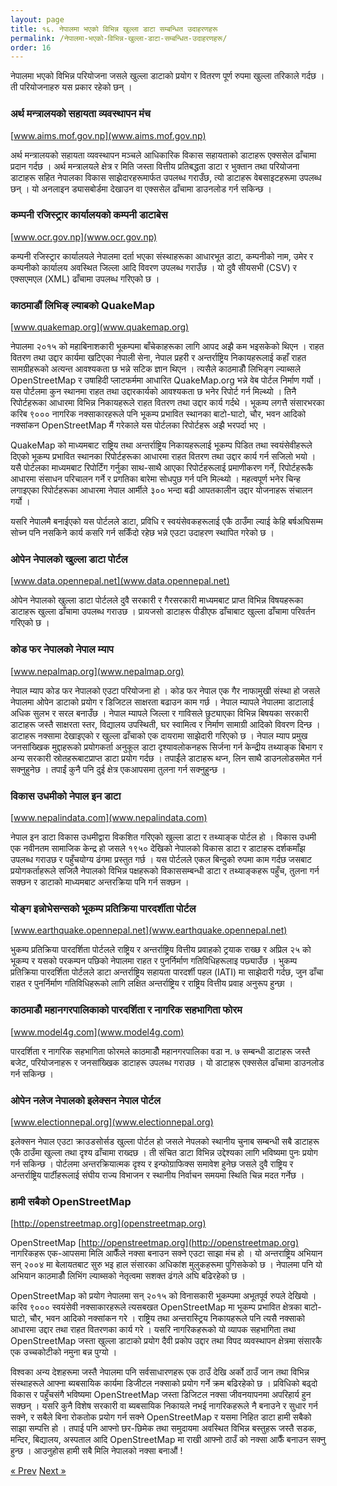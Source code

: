 ```yaml
---
layout: page
title: १६. नेपालमा भएको विभिन्न खुल्ला डाटा सम्बन्धित उदाहरणहरू
permalink: /नेपालमा-भएको-विभिन्न-खुल्ला-डाटा-सम्बन्धित-उदाहरणहरू/
order: 16
---
```

नेपालमा भएको विभिन्न परियोजना जसले खुल्ला डाटाको प्रयोग र वितरण पूर्ण रुपमा खुल्ला तरिकाले गर्दछ । ती परियोजनाहरु यस प्रकार रहेको छन् ।

### अर्थ मन्त्रालयको सहायता व्यवस्थापन मंच 
[www.aims.mof.gov.np](www.aims.mof.gov.np)

अर्थ मन्त्रालयको सहायता व्यवस्थापन मञ्चले आधिकारिक विकास सहायताको डाटाहरू एक्ससेल ढाँचामा प्रदान गर्दछ । अर्थ मन्त्रालयले क्षेत्र र मिति जस्ता वित्तीय प्रतिबद्धता डाटा र भुक्तान तथा परियोजना डाटाहरू सहित नेपालका विकास साझेदारहरूमार्फत उपलब्ध गराउँछ, त्यो डाटाहरू वेबसाइटहरूमा उपलब्ध छन् । यो अनलाइन ड्यासबोर्डमा देखाउन वा एक्ससेल ढाँचामा डाउनलोड गर्न सकिन्छ ।

### कम्पनी रजिस्ट्रार कार्यालयको कम्पनी डाटाबेस 
[www.ocr.gov.np](www.ocr.gov.np)

कम्पनी रजिस्ट्रार कार्यालयले नेपालमा दर्ता भएका संस्थाहरूका आधारभूत डाटा, कम्पनीको नाम, उमेर र कम्पनीको कार्यालय अवस्थित जिल्ला आदि विवरण उपलब्ध गराउँछ । यो दुवै सीयसभी (CSV) र एक्सएमएल (XML) ढाँचामा उपलब्ध गरिएको छ ।

### काठमाडौं लिभिङ् ल्याबको QuakeMap 
[www.quakemap.org](www.quakemap.org)

नेपालमा २०१५ को महाबिनाशकारी भूकम्पमा बाँचेकाहरूका लागि आपद अझै कम भइसकेको थिएन । राहत वितरण तथा उद्दार कार्यमा खटिएका नेपाली सेना, नेपाल प्रहरी र अन्तर्राष्ट्रिय निकायहरूलाई कहाँ राहत सामग्रीहरूको अत्यन्त आवश्यकता छ भन्ने सटिक ज्ञान थिएन । त्यसैले काठमाडौँ लिभिङ्ग ल्याब्सले OpenStreetMap र उषाहिदी प्लाटफर्ममा आधारित QuakeMap.org भन्ने वेब पोर्टल निर्माण गर्यो । यस पोर्टलमा कुन स्थानमा राहत तथा उद्दारकार्यको आवश्यकता छ भनेर रिपोर्ट गर्न मिल्थ्यो । तिनै रिपोर्टहरूका आधारमा विभिन्न निकायहरूले राहत वितरण तथा उद्दार कार्य गर्दथे । भूकम्प लगत्तै संसारभरका करिब ९००० नागरिक नक्साकारहरूले पनि भूकम्प प्रभावित स्थानका बाटो-घाटो, चौर, भवन आदिको नक्सांकन OpenStreetMap मैं गरेकाले यस पोर्टलका रिपोर्टहरू अझै भरपर्दा भए ।

QuakeMap को माध्यमबाट राष्ट्रिय तथा अन्तर्राष्ट्रिय निकायहरूलाई भूकम्प पिडित तथा स्वयंसेवीहरूले दिएको भूकम्प प्रभावित स्थानका रिपोर्टहरूका आधारमा राहत वितरण तथा उद्दार कार्य गर्न सजिलो भयो । यसै पोर्टलका माध्यमबाट रिपोर्टिंग गर्नुका साथ-साथै आएका रिपोर्टहरूलाई प्रमाणीकरण गर्ने, रिपोर्टहरूकै आधारमा संसाधन परिचालन गर्ने र प्रगतिका बारेमा सोधपुछ गर्न पनि मिल्थ्यो । महत्वपूर्ण भनेर चिन्ह लगाइएका रिपोर्टहरूका आधारमा नेपाल आर्मीले ३०० भन्दा बढी आपतकालीन उद्दार योजनाहरू संचालन गर्यो ।

यसरि नेपालमै बनाईएको यस पोर्टलले डाटा, प्रविधि र स्वयंसेवकहरूलाई एकै ठाउँमा ल्याई केहि बर्षअघिसम्म सोच्न पनि नसकिने कार्य कसरि गर्न सकिँदो रहेछ भन्ने एउटा उदाहरण स्थापित गरेको छ । 

### ओपेन नेपालको खुल्ला डाटा पोर्टल 
[www.data.opennepal.net](www.data.opennepal.net)

ओपेन नेपालको खुल्ला डाटा पोर्टलले दुवै सरकारी र गैरसरकारी माध्यमबाट प्राप्त विभिन्न विषयहरूका डाटाहरू खुल्ला ढाँचामा उपलब्ध गराउछ । प्रायजसो डाटाहरू पीडीएफ ढाँचाबाट खुल्ला ढाँचामा परिवर्तन गरिएको छ ।

### कोड फर नेपालको नेपाल म्याप 
[www.nepalmap.org](www.nepalmap.org)

नेपाल म्याप कोड फर नेपालको एउटा परियोजना हो । कोड फर नेपाल एक गैर नाफामुखी संस्था हो जसले नेपालमा ओपेन डाटाको प्रयोग र डिजिटल साक्षरता बढाउन काम गर्छ । नेपाल म्यापले नेपालमा डाटालाई अधिक सुलभ र सरल बनाउँछ । नेपाल म्यापले जिल्ला र गाविसले छुट्याएका विभिन्न बिषयका सरकारी डाटाहरू जस्तै साक्षरता स्तर, विद्यालय उपस्थिती, घर स्वामित्व र निर्माण सामाग्री आदिको विवरण दिन्छ । डाटाहरू नक्सामा देखाइएको र खुल्ला ढाँचाको एक दायरामा साझेदारी गरिएको छ । नेपाल म्याप प्रमुख जनसांख्खिक मुद्दाहरूको प्रयोगकर्ता अनुकूल डाटा दृश्यावलोकनहरू सिर्जना गर्न केन्द्रीय तथ्याङ्क बिभाग र अन्य सरकारी स्रोतहरूबाटप्राप्त डाटा प्रयोग गर्दछ । तपाईंले डाटाहरू थप्न, लिन साथै डाउनलोडसमेत गर्न सक्नुहुनेछ । तपाईं कुनै पनि दुई क्षेत्र एकआपसमा तुलना गर्न सक्नुहुन्छ ।

### विकास उधमीको नेपाल इन डाटा 
[www.nepalindata.com](www.nepalindata.com)

नेपाल इन डाटा विकास उधमीद्वारा विकशित गरिएको खुल्ला डाटा र तथ्याङ्क पोर्टल हो । विकास उधमी एक नवीनतम सामाजिक केन्द्र हो जसले १९५० देखिको नेपालको विकास डाटा र डाटाहरू दर्शकमाँझ उपलब्ध गराउछ र पहुँचयोग्य ढंगमा प्रस्तुत गर्छ । यस पोर्टलले एकल बिन्दुको रुपमा काम गर्दछ जसबाट प्रयोगकर्ताहरूले सजिलै नेपालको विभिन्न पक्षहरूको विकाससम्बन्धी डाटा र तथ्याङ्कहरू पहुँच, तुलना गर्न सक्छन र डाटाको माध्यमबाट अन्तरक्रिया पनि गर्न सक्छन ।
				
### योङ्ग इन्नोभेसन्सको भूकम्प प्रतिक्रिया पारदर्शीता पोर्टल 
[www.earthquake.opennepal.net](www.earthquake.opennepal.net)

भुकम्प प्रतिक्रिया पारदर्शिता पोर्टलले राष्ट्रिय र अन्तर्राष्ट्रिय वित्तीय प्रवाहको ट्रयाक राख्छ र अप्रिल २५ को  भूकम्प र यसको परकम्पन पछिको नेपालमा राहत र पुनर्निर्माण गतिविधिहरूलाइ पछ्याउँछ । भुकम्प प्रतिक्रिया पारदर्शिता पोर्टलले डाटा अन्तर्राष्ट्रिय सहायता पारदर्शी पहल (IATI) मा साझेदारी गर्दछ, जुन ढाँचा राहत र पुनर्निर्माण गतिविधिहरूको लागि लक्षित अन्तर्राष्ट्रिय र राष्ट्रिय वित्तीय प्रवाह अनुरूप हुन्छा ।

### काठमाडौँ महानगरपालिकाको पारदर्शिता र नागरिक सहभागिता फोरम 
[www.model4g.com](www.model4g.com)

पारदर्शिता र नागरिक सहभागिता फोरमले काठमाडौँ महानगरपालिका वडा न. ७ सम्बन्धी डाटाहरू जस्तै बजेट, परियोजनाहरू र जनसांख्खिक डाटाहरू उपलब्ध गराउछ । यो डाटाहरू एक्ससेल ढाँचामा डाउनलोड गर्न सकिन्छ ।

### ओपेन नलेज नेपालको इलेक्सन नेपाल पोर्टल 
[www.electionnepal.org](www.electionnepal.org)

इलेक्सन नेपाल एउटा क्राउडसोर्सड खुल्ला पोर्टल हो जसले नेपलको स्थानीय चुनाब सम्बन्धी सबै डाटाहरू एकै ठाउँमा खुल्ला तथा दृश्य ढाँचामा राख्दछ । ती संचित डाटा विभिन्न उद्देश्यका लागि भविष्यमा पुनः प्रयोग गर्न सकिन्छ । पोर्टलमा अन्तरक्रियात्मक दृश्य र इन्फोग्राफिक्स समावेश हुनेछ जसले दुवै राष्ट्रिय र अन्तर्राष्ट्रिय पार्टीहरूलाई  संघीय राज्य विभाजन र स्थानीय निर्वाचन समयमा स्थिति चिन्न मदत गर्नेछ ।


### हामी सबैको OpenStreetMap 
[http://openstreetmap.org](openstreetmap.org)

OpenStreetMap [http://openstreetmap.org](http://openstreetmap.org) नागरिकहरू एक-आपसमा मिलि आफैँले नक्सा बनाउन सक्ने एउटा साझा मंच हो । यो अन्तराष्ट्रिय अभियान सन् २००४ मा बेलायतबाट सुरु भइ हाल संसारका अधिकांश मुलुकहरूमा पुगिसकेको छ । नेपालमा पनि यो अभियान काठमाडौँ लिभिंग ल्याब्सको नेतृत्वमा सशक्त ढंगले अघि बढिरहेको छ ।

OpenStreetMap को प्रयोग नेपालमा सन् २०१५ को विनासकारी भूकम्पमा अभूतपूर्व रुपले देखियो । करिव ९००० स्वयंसेवी नक्साकारहरूले त्यसबखत OpenStreetMap मा भूकम्प प्रभावित क्षेत्रका बाटो-घाटो, चौर, भवन आदिको नक्सांकन गरे । राष्ट्रिय तथा अन्तरास्ट्रिय निकायहरूले पनि त्यसै नक्साको आधारमा उद्दार तथा राहत वितरणका कार्य गरे । यसरि नागरिकहरूको यो व्यापक सहभागिता तथा OpenStreetMap जस्ता खुल्ला डाटाको प्रयोग दैवी प्रकोप उद्दार तथा विपद व्यवस्थापन क्षेत्रमा संसारकै एक उच्चकोटीको नमुना बन्न पुग्यो ।    

विश्वका अन्य देशहरूमा जस्तै नेपालमा पनि सर्वसाधारणहरू एक ठाउँ देखि अर्को ठाउँ जान तथा विभिन्न संस्थाहरूले आफ्ना ब्यबसायिक कार्यमा डिजीटल नक्साको प्रयोग गर्ने क्रम बढिरहेको छ । प्रविधिको बढ्दो विकास र पहुँचसंगै भविष्यमा OpenStreetMap जस्ता डिजिटल नक्सा जीवनयापनमा अपरिहार्य हुन सक्छन् । यसरि कुनै विशेष सरकारी वा ब्यबसायिक निकायले नभई नागरिकहरूले नै बनाउने र सुधार गर्न सक्ने, र सबैले बिना रोकतोक प्रयोग गर्न सक्ने OpenStreetMap र यसमा निहित डाटा हामी सबैको साझा सम्पत्ति हो । तपाई पनि आफ्नो छर-छिमेक तथा समुदायमा अवस्थित विभिन्न बस्तुहरू जस्तै सडक, मन्दिर, बिद्यालय, अस्पताल आदि OpenStreetMap मा राखी आफ्नो ठाउँ को नक्सा आफैँ बनाउन सक्नु हुन्छ । आउनुहोस हामी सबै मिलि नेपालको नक्सा बनाऔं ! 



<!-- Pagination -->
<div class="pagination">
  <a class="pagination-item older" href="{{ site.baseurl }}/सरकारी-सूचना-खुल्ला-गर्नेका-लागि-दश-सिद्धान्तहरू">&laquo; Prev</a>
  <a class="pagination-item newer" href="{{ site.baseurl }}/नेपाली-नागरिकले-सूचनाको-हक-प्रयोग-गर्ने-विधि">Next &raquo;</a>
</div>

